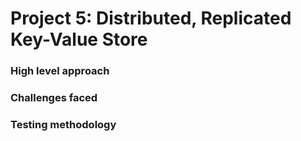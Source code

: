 # Project 5: Distributed, Replicated Key-Value Store

### High level approach

### Challenges faced

### Testing methodology